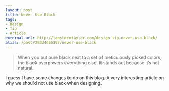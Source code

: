 ```yaml
---
layout: post
title: Never Use Black
tags:
- Design
- Tip
- Article
external-url: http://ianstormtaylor.com/design-tip-never-use-black/
alias: /post/29334655397/never-use-black
---
```

> When you put pure black next to a set of meticulously picked colors, the black overpowers everything else. It stands out because it’s not natural.

I guess I have some changes to do on this blog. A very interesting article on why we should not use black when designing.
